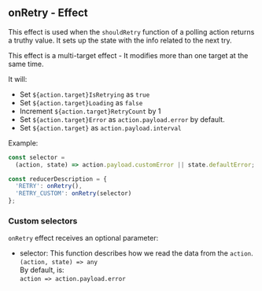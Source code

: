 ## onRetry - Effect

This effect is used when the `shouldRetry` function of a polling action returns a truthy value. It sets up the state with the info related to the next try.

This effect is a multi-target effect - It modifies more than one target at the same time.

It will:

- Set `${action.target}IsRetrying` as `true`
- Set `${action.target}Loading` as `false`
- Increment `${action.target}RetryCount` by 1
- Set `${action.target}Error` as `action.payload.error` by default.
- Set `${action.target}` as `action.payload.interval`

Example:

```js
const selector =
  (action, state) => action.payload.customError || state.defaultError;

const reducerDescription = {
  'RETRY': onRetry(),
  'RETRY_CUSTOM': onRetry(selector)
};
```

### Custom selectors

`onRetry` effect receives an optional parameter:

- selector: This function describes how we read the data from the `action`.  
  `(action, state) => any`  
  By default, is:  
  `action => action.payload.error`
